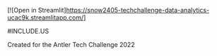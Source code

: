 [![Open in Streamlit]https://snow2405-techchallenge-data-analytics-ucac9k.streamlitapp.com/]

#INCLUDE.US

Created for the Antler Tech Challenge 2022

